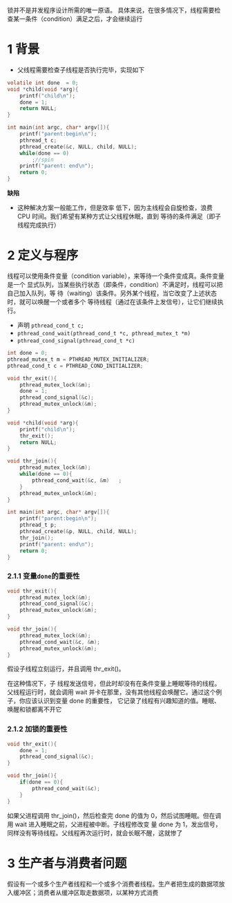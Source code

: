 锁并不是并发程序设计所需的唯一原语。 具体来说，在很多情况下，线程需要检查某一条件（condition）满足之后，才会继续运行


# 1 背景


- 父线程需要检查子线程是否执行完毕，实现如下

```c
volatile int done  = 0;
void *child(void *arg){
	printf("child\n");
	done = 1;	
	return NULL;
}

int main(int argc, char* argv[]){
	printf("parent:begin\n");
	pthread_t c;
	pthread_create(&c, NULL, child, NULL);
	while(done == 0)
		;//spin
	printf("parent: end\n");
	return 0;
}
```


**缺陷**
- 这种解决方案一般能工作，但是效率 低下，因为主线程会自旋检查，浪费 CPU 时间。我们希望有某种方式让父线程休眠，直到 等待的条件满足（即子线程完成执行）


# 2 定义与程序
线程可以使用条件变量（condition variable），来等待一个条件变成真。条件变量是一个 显式队列，当某些执行状态（即条件，condition）不满足时，线程可以把自己加入队列，等 待（waiting）该条件。另外某个线程，当它改变了上述状态时，就可以唤醒一个或者多个 等待线程（通过在该条件上发信号），让它们继续执行。

- 声明 `pthread_cond_t c;`
- `pthread_cond_wait(pthread_cond_t *c, pthread_mutex_t *m)`  
- `pthread_cond_signal(pthread_cond_t *c)`

```c
int done = 0;
pthread_mutex_t m = PTHREAD_MUTEX_INITIALIZER;
pthread_cond_t c = PTHREAD_COND_INITIALIZER;

void thr_exit(){
	pthread_mutex_lock(&m);
	done = 1;
	pthread_cond_signal(&c);
	pthread_mutex_unlock(&m);
}

void *child(void *arg){
	printf("child\n");
	thr_exit();
	return NULL;
}

void thr_join(){
	pthread_mutex_lock(&m);
	while(done == 0){
		pthread_cond_wait(&c, &m)	;
	}
	pthread_mutex_unlock(&m);
}

int main(int argc, char* argv[]){
	printf("parent:begin\n");
	pthread_t p;
	pthread_create(&p, NULL, child, NULL);
	thr_join();
	printf("parent: end\n");
	return 0;
}
```

### 2.1.1 变量`done`的重要性

```c
void thr_exit(){
	pthread_mutex_lock(&m);
	pthread_cond_signal(&c);
	pthread_mutex_unlock(&m);
}

void thr_join(){
	pthread_mutex_lock(&m);
	pthread_cond_wait(&c, &m);
	pthread_mutex_unlock(&m);
}
```

假设子线程立刻运行，并且调用 thr_exit()。

在这种情况下，子 线程发送信号，但此时却没有在条件变量上睡眠等待的线程。父线程运行时，就会调用 wait 并卡在那里，没有其他线程会唤醒它。通过这个例子，你应该认识到变量 done 的重要性， 它记录了线程有兴趣知道的值。睡眠、唤醒和锁都离不开它

### 2.1.2 加锁的重要性
```c
void thr_exit(){
	done = 1;
	pthread_cond_signal(&c);
}

void thr_join(){
	if(done == 0){
		pthread_cond_wait(&c);
	}
}
```

如果父进程调用 thr_join()，然后检查完 done 的值为 0，然后试图睡眠。但在调用 wait 进入睡眠之前，父进程被中断。子线程修改变 量 done 为 1，发出信号，同样没有等待线程。父线程再次运行时，就会长眠不醒，这就惨了

# 3 生产者与消费者问题


假设有一个或多个生产者线程和一个或多个消费者线程。生产者把生成的数据项放入缓冲区；消费者从缓冲区取走数据项，以某种方式消费

